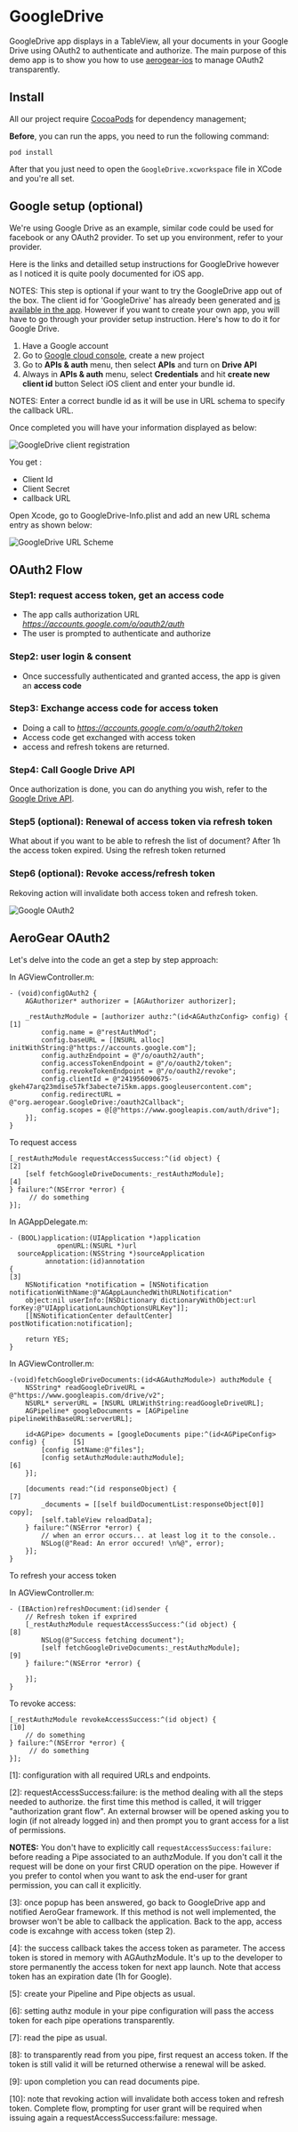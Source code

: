 GoogleDrive
==============

GoogleDrive app displays in a TableView, all your documents in your Google Drive using OAuth2 to authenticate and authorize. The main purpose of this demo app is to show you how to use [aerogear-ios](https://github.com/aerogear/aerogear-ios) to manage OAuth2 transparently. 

## Install
All our project require [CocoaPods](http://cocoapods.org/) for dependency management;

**Before**, you can run the apps, you need to run the following command:

    pod install

After that you just need to open the ```GoogleDrive.xcworkspace``` file in XCode and you're all set.

## Google setup (optional)
We're using Google Drive as an example, similar code could be used for facebook or any OAuth2 provider. To set up you environment, refer to your provider. 

Here is the links and detailled setup instructions for GoogleDrive however as I noticed it is quite pooly documented for iOS app.

NOTES: This step is optional if your want to try the GoogleDrive app out of the box. The client id for 'GoogleDrive' has already been generated and [is available in the app](https://github.com/aerogear/aerogear-ios-cookbook/blob/master/GoogleDrive/GoogleDrive/AGViewController.m#L75). However if you want to create your own app, you will have to go through your provider setup instruction. Here's how to do it for Google Drive.

1. Have a Google account
2. Go to [Google cloud console](https://cloud.google.com/console#/project), create a new project
3. Go to __APIs & auth__ menu, then select __APIs__ and turn on __Drive API__
4. Always in __APIs & auth__ menu, select __Credentials__ and hit __create new client id__ button
Select iOS client and enter your bundle id. 

NOTES:
Enter a correct bundle id as it will be use in URL schema to specify the callback URL.

Once completed you will have your information displayed as below: 

![GoogleDrive client registration](https://github.com/aerogear/aerogear-ios-cookbook/raw/master/GoogleDrive/GoogleDrive/Resources/images/client_id.png "GoogleDrive client registration")

You get :

- Client Id
- Client Secret
- callback URL 

Open Xcode, go to GoogleDrive-Info.plist and add an new URL schema entry as shown below:

![GoogleDrive URL Scheme](https://github.com/aerogear/aerogear-ios-cookbook/raw/master/GoogleDrive/GoogleDrive/Resources/images/callback_URL.png "GoogleDrive URL Scheme")

## OAuth2 Flow

### Step1: request access token, get an access code 
- The app calls authorization URL _https://accounts.google.com/o/oauth2/auth_ 
- The user is prompted to authenticate and authorize

### Step2: user login & consent
- Once successfully authenticated and granted access, the app is given an __access code__

### Step3: Exchange access code for access token
- Doing a call to _https://accounts.google.com/o/oauth2/token_
- Access code get exchanged with access token
- access and refresh tokens are returned.

### Step4: Call Google Drive API
Once authorization is done, you can do anything you wish, refer to the [Google Drive API](https://developers.google.com/drive/v2/reference/).

### Step5 (optional): Renewal of access token via refresh token
What about if you want to be able to refresh the list of document? After 1h the access token expired. Using the refresh token returned

### Step6 (optional): Revoke access/refresh token
Rekoving action will invalidate both access token and refresh token.

![Google OAuth2](https://github.com/aerogear/aerogear-ios-cookbook/raw/master/GoogleDrive/GoogleDrive/Resources/images/OAuth2_flow.png "Google OAuth2")


## AeroGear OAuth2

Let's delve into the code an get a step by step approach:

In AGViewController.m:

	- (void)configOAuth2 {
    	AGAuthorizer* authorizer = [AGAuthorizer authorizer];
    
    	_restAuthzModule = [authorizer authz:^(id<AGAuthzConfig> config) {				[1]
        	config.name = @"restAuthMod";
        	config.baseURL = [[NSURL alloc] initWithString:@"https://accounts.google.com"];
        	config.authzEndpoint = @"/o/oauth2/auth";
        	config.accessTokenEndpoint = @"/o/oauth2/token";
        	config.revokeTokenEndpoint = @"/o/oauth2/revoke";
        	config.clientId = @"241956090675-gkeh47arq23mdise57kf3abecte7i5km.apps.googleusercontent.com";
        	config.redirectURL = @"org.aerogear.GoogleDrive:/oauth2Callback";
        	config.scopes = @[@"https://www.googleapis.com/auth/drive"];
    	}];    
	}

To request access

	[_restAuthzModule requestAccessSuccess:^(id object) {							[2]
	    [self fetchGoogleDriveDocuments:_restAuthzModule];							[4]
	} failure:^(NSError *error) {
		 // do something
	}];


In AGAppDelegate.m:

	- (BOOL)application:(UIApplication *)application
	            openURL:(NSURL *)url
	  sourceApplication:(NSString *)sourceApplication
	         annotation:(id)annotation
	{																					[3]
	    NSNotification *notification = [NSNotification notificationWithName:@"AGAppLaunchedWithURLNotification" 
	    object:nil userInfo:[NSDictionary dictionaryWithObject:url forKey:@"UIApplicationLaunchOptionsURLKey"]];
	    [[NSNotificationCenter defaultCenter] postNotification:notification];
	    
	    return YES;
	}

In AGViewController.m:

	-(void)fetchGoogleDriveDocuments:(id<AGAuthzModule>) authzModule {
	    NSString* readGoogleDriveURL = @"https://www.googleapis.com/drive/v2";
	    NSURL* serverURL = [NSURL URLWithString:readGoogleDriveURL];
	    AGPipeline* googleDocuments = [AGPipeline pipelineWithBaseURL:serverURL];
	    
	    id<AGPipe> documents = [googleDocuments pipe:^(id<AGPipeConfig> config) {		[5]
	        [config setName:@"files"];
	        [config setAuthzModule:authzModule];										[6]
	    }];
	    
	    [documents read:^(id responseObject) {											[7]
	        _documents = [[self buildDocumentList:responseObject[0]] copy];
	        [self.tableView reloadData];
	    } failure:^(NSError *error) {
	        // when an error occurs... at least log it to the console..
	        NSLog(@"Read: An error occured! \n%@", error);
	    }];
	}

To refresh your access token

In AGViewController.m:

	- (IBAction)refreshDocument:(id)sender {
	    // Refresh token if exprired
	    [_restAuthzModule requestAccessSuccess:^(id object) { 							[8]
	        NSLog(@"Success fetching document");
	        [self fetchGoogleDriveDocuments:_restAuthzModule];							[9]
	    } failure:^(NSError *error) {
	        
	    }];
	}

To revoke access: 

	[_restAuthzModule revokeAccessSuccess:^(id object) {								[10]
	    // do something																	
	} failure:^(NSError *error) {
		 // do something
	}];



[1]: configuration with all required URLs and endpoints.


[2]: requestAccessSuccess:failure: is the method dealing with all the steps needed to authorize. the first time this method is called, it will trigger "authorization grant flow". An external browser will be opened asking you to login (if not already logged in) and then prompt you to grant access for a list of permissions.

**NOTES:** You don't have to explicitly call ```requestAccessSuccess:failure:``` before reading a Pipe associated to an authzModule. If you don't call it the request will be done on your first CRUD operation on the pipe. However if you prefer to contol when you want to ask the end-user for grant permission, you can call it explicitly.

[3]: once popup has been answered, go back to GoogleDrive app and notified AeroGear framework. If this method is not well implemented, the browser won't be able to callback the application. Back to the app, access code is excahnge with access token (step 2).


[4]: the success callback takes the access token as parameter. The access token is stored in memory with AGAuthzModule. It's up to the developer to store permanently the access token for next app launch. Note that access token has an expiration date (1h for Google).


[5]: create your Pipeline and Pipe objects as usual. 


[6]: setting authz module in your pipe configuration will pass the access token for each pipe operations transparently.


[7]: read the pipe as usual.

[8]: to transparently read from you pipe, first request an access token. If the token is still valid it will be returned otherwise a renewal will be asked.

[9]: upon completion you can read documents pipe.

[10]: note that revoking action will invalidate both access token and refresh token. Complete flow, prompting for user grant will be required when issuing again a requestAccessSuccess:failure: message.


